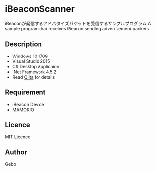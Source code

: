 iBeaconScanner
====

iBeaconが発信するアドバタイズパケットを受信するサンプルプログラム
A sample program that receives iBeacon sending advertisement packets

## Description
- Windows 10 1709
- Visual Studio 2015
- C# Desktop Applicaion
- .Net Framework 4.5.2
- Read [Qiita](https://qiita.com/gebo/items/469dd49ddd1e24ce7a42) for details

## Requirement
- iBeacon Device
- MAMORIO

## Licence
MIT Licence

## Author
Gebo
